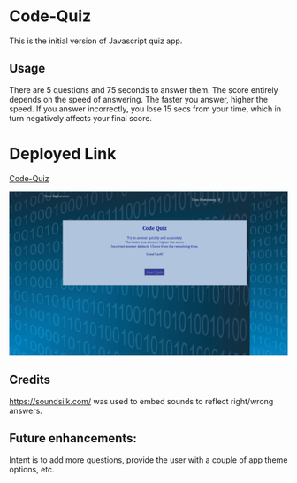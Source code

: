 # Code-Quiz
This is the initial version of Javascript quiz app.

## Usage
There are 5 questions and 75 seconds to answer them.
The score entirely depends on the speed of answering.
The faster you answer, higher the speed.
If you answer incorrectly, you lose 15 secs from your time, which in turn negatively affects your final score.

# Deployed Link
[Code-Quiz](https://kulkdeepika.github.io/Code-Quiz)

![App ScreenShot](./ScreenShot.png)

## Credits
https://soundsilk.com/ was used to embed sounds to reflect right/wrong answers.

## Future enhancements:
Intent is to add more questions, provide the user with a couple of app theme options, etc.





